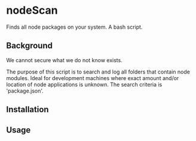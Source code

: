 # nodeScan

Finds all node packages on your system.  A bash script.

## Background

We cannot secure what we do not know exists.

The purpose of this script is to search and log all folders that contain node modules.  Ideal for development machines where exact amount and/or location of node applications is unknown.  The search criteria is 'package.json'.

## Installation

## Usage

